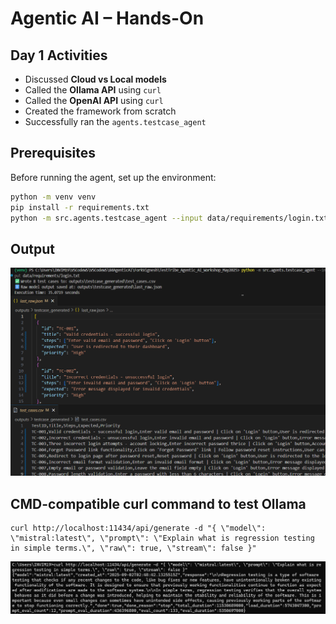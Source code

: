 # Agentic AI – Hands-On

## Day 1 Activities
- Discussed **Cloud vs Local models**
- Called the **Ollama API** using `curl`
- Called the **OpenAI API** using `curl`
- Created the framework from scratch
- Successfully ran the `agents.testcase_agent`

## Prerequisites
Before running the agent, set up the environment:

```bash
python -m venv venv
pip install -r requirements.txt
python -m src.agents.testcase_agent --input data/requirements/login.txt
```

## Output
![Project Screenshot](./images/day1.1.png)

## CMD-compatible curl command to test Ollama

```
curl http://localhost:11434/api/generate -d "{ \"model\": \"mistral:latest\", \"prompt\": \"Explain what is regression testing in simple terms.\", \"raw\": true, \"stream\": false }"
```

![Project Screenshot](./images/day1.2.png)